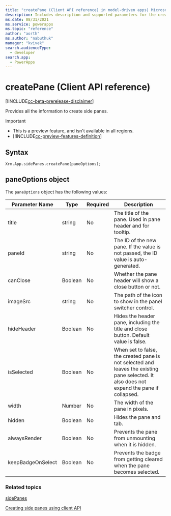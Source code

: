 ```yaml
---
title: "createPane (Client API reference) in model-driven apps| MicrosoftDocs"
description: Includes description and supported parameters for the createPane method.
ms.date: 08/31/2021
ms.service: powerapps
ms.topic: "reference"
author: "aorth"
ms.author: "nabuthuk"
manager: "kvivek"
search.audienceType: 
  - developer
search.app: 
  - PowerApps
---
```

# createPane (Client API reference)

[!INCLUDE[cc-beta-prerelease-disclaimer](../../../../../../includes/cc-beta-prerelease-disclaimer.md)]

Provides all the information to create side panes.

> [!IMPORTANT]
> - This is a preview feature, and isn't available in all regions.
> - [!INCLUDE[cc-preview-features-definition](../../../../../../includes/cc-preview-features-definition.md)]

## Syntax

`Xrm.App.sidePanes.createPane(paneOptions);`

## paneOptions object

The `paneOptions` object has the following values:

|Parameter Name| Type| Required|Description|
|-------------|------|---------|------------|
|title|string|No|The title of the pane. Used in pane header and for tooltip.|
|paneId|string|No| The ID of the new pane. If the value is not passed, the ID value is auto-generated.|
|canClose|Boolean|No| Whether the pane header will show a close button or not.|
|imageSrc|string|No| The path of the icon to show in the panel switcher control.|
|hideHeader|Boolean|No| Hides the header pane, including the title and close button. Default value is false.|
|isSelected|Boolean|No| When set to false, the created pane is not selected and leaves the existing pane selected. It also does not expand the pane if collapsed.|
|width|Number|No| The width of the pane in pixels.|
|hidden|Boolean|No| Hides the pane and tab.|
|alwaysRender|Boolean| No|Prevents the pane from unmounting when it is hidden.|
|keepBadgeOnSelect|Boolean|No| Prevents the badge from getting cleared when the pane becomes selected.|


### Related topics

[sidePanes](../../xrm-app-sidepanes.md)

[Creating side panes using client API](../../../create-app-side-panes.md)
